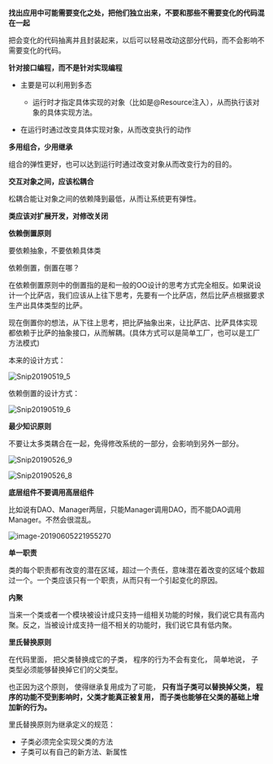 **找出应用中可能需要变化之处，把他们独立出来，不要和那些不需要变化的代码混在一起**

把会变化的代码抽离并且封装起来，以后可以轻易改动这部分代码，而不会影响不需要变化的代码。



**针对接口编程，而不是针对实现编程**

- 主要是可以利用到多态
  - 运行时才指定具体实现的对象（比如是@Resource注入），从而执行该对象的具体实现方法。

- 在运行时通过改变具体实现对象，从而改变执行的动作



**多用组合，少用继承**

组合的弹性更好，也可以达到运行时通过改变对象从而改变行为的目的。



**交互对象之间，应该松耦合**

松耦合能让对象之间的依赖降到最低，从而让系统更有弹性。



**类应该对扩展开发，对修改关闭**



**依赖倒置原则**

要依赖抽象，不要依赖具体类



依赖倒置，倒置在哪？ 

 在依赖倒置原则中的倒置指的是和一般的OO设计的思考方式完全相反。如果说设计一个比萨店，我们应该从上往下思考，先要有一个比萨店，然后比萨点根据要求生产出具体类型的比萨。 

现在倒置你的想法，从下往上思考，把比萨抽象出来，让比萨店、比萨具体实现 都依赖于比萨的抽象接口，从而解耦。(具体方式可以是简单工厂，也可以是工厂方法模式)



本来的设计方式：

![Snip20190519_5](https://ws1.sinaimg.cn/large/006tNc79gy1g36sonaiobj31300u0gz5.jpg)



依赖倒置的设计方式：

![Snip20190519_6](https://ws3.sinaimg.cn/large/006tNc79gy1g36so8a9l2j316o0t0wni.jpg)





**最少知识原则**

不要让太多类耦合在一起，免得修改系统的一部分，会影响到另外一部分。

![Snip20190526_9](https://ws2.sinaimg.cn/large/006tNc79ly1g3evcawmmzj31lb0u04ij.jpg)

![Snip20190526_8](https://ws3.sinaimg.cn/large/006tNc79ly1g3evbvwrf8j31po0ts493.jpg)



**底层组件不要调用高层组件**

比如说有DAO、Manager两层，只能Manager调用DAO，而不能DAO调用Manager。不然会很混乱。

![image-20190605221955270](https://ws3.sinaimg.cn/large/006tNc79ly1g3qn6bmpltj31nu0rowu5.jpg)





**单一职责**

类的每个职责都有改变的潜在区域，超过一个责任，意味潜在着改变的区域个数超过一个。一个类应该只有一个职责，从而只有一个引起变化的原因。



**内聚**

当来一个类或者一个模块被设计成只支持一组相关功能的时候，我们说它具有高内聚。反之，当被设计成支持一组不相关的功能时，我们说它具有低内聚。



**里氏替换原则**

在代码里面， 把父类替换成它的子类， 程序的行为不会有变化， 简单地说， 子类型必须能够替换掉它们的父类型。

也正因为这个原则， 使得继承复用成为了可能， **只有当子类可以替换掉父类， 程序的功能不受到影响时，父类才能真正被复用， 而子类也能够在父类的基础上增加新的行为。**

里氏替换原则为继承定义的规范：

- 子类必须完全实现父类的方法
- 子类可以有自己的新方法、新属性